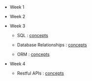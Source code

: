 - Week 1
- Week 2
- Week 3

    - SQL : [concepts](https://www.coursera.org/learn/microsoft-web-development-with-python/supplement/OS7Ce/sql-concepts)

    - Database Relationships : [concepts](https://www.coursera.org/learn/microsoft-web-development-with-python/supplement/aikI5/implementing-database-relationships)

    - ORM : [concepts](https://www.coursera.org/learn/microsoft-web-development-with-python/supplement/SevIF/orm-how-python-talks-to-databases)

- Week 4

    - Restful APIs : [concepts](https://www.coursera.org/learn/microsoft-web-development-with-python/supplement/UyrX0/the-anatomy-of-a-restful-api)